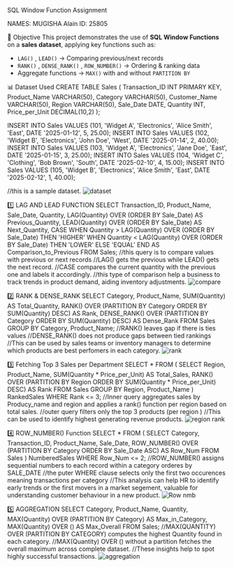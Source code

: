 SQL Window Function Assignment

NAMES: MUGISHA Alain
ID: 25805

🎯 Objective
This project demonstrates the use of **SQL Window Functions** on a **sales dataset**, applying key functions such as:  
- `LAG()` , `LEAD()` → Comparing previous/next records  
- `RANK()` , `DENSE_RANK()` , `ROW_NUMBER()` → Ordering & ranking data  
- Aggregate functions → `MAX()` with and without `PARTITION BY`

 📊 Dataset Used
CREATE TABLE Sales (
    Transaction_ID INT PRIMARY KEY,
    Product_Name VARCHAR(50),
    Category VARCHAR(50),
    Customer_Name VARCHAR(50),
    Region VARCHAR(50),
    Sale_Date DATE,
    Quantity INT,
    Price_per_Unit DECIMAL(10,2)
);

INSERT INTO Sales VALUES (101, 'Widget A', 'Electronics', 'Alice Smith', 'East', DATE '2025-01-12', 5, 25.00);
INSERT INTO Sales VALUES (102, 'Widget B', 'Electronics', 'John Doe', 'West', DATE '2025-01-14', 2, 40.00);
INSERT INTO Sales VALUES (103, 'Widget A', 'Electronics', 'Jane Doe', 'East', DATE '2025-01-15', 3, 25.00);
INSERT INTO Sales VALUES (104, 'Widget C', 'Clothing', 'Bob Brown', 'South', DATE '2025-02-10', 4, 15.00);
INSERT INTO Sales VALUES (105, 'Widget B', 'Electronics', 'Alice Smith', 'East', DATE '2025-02-12', 1, 40.00);

//this is a sample dataset.
![dataset](https://github.com/user-attachments/assets/03a3b862-3cf9-4886-816b-0160b224be28)

1️⃣ LAG AND LEAD FUNCTION
SELECT 
    Transaction_ID,
    Product_Name,
    Sale_Date,
    Quantity,
    LAG(Quantity) OVER (ORDER BY Sale_Date) AS Previous_Quantity,
    LEAD(Quantity) OVER (ORDER BY Sale_Date) AS Next_Quantity,
    CASE
        WHEN Quantity > LAG(Quantity) OVER (ORDER BY Sale_Date)
             THEN 'HIGHER'
        WHEN Quantity < LAG(Quantity) OVER (ORDER BY Sale_Date)
             THEN 'LOWER'
        ELSE 'EQUAL'
    END AS Comparison_to_Previous
FROM Sales;
//this query is to compare values with previous or next records
//LAG() gets the previous while LEAD() gets the next record.
//CASE compares the current quantity with the previous one and labels it accordingly.
//this type of comparison help a business to track trends in product demand, aiding inventory adjustments.
![compare](https://github.com/user-attachments/assets/7237e496-7663-4f52-b572-c42fa13dfe25)

2️⃣ RANK & DENSE_RANK
SELECT 
    Category,
    Product_Name,
    SUM(Quantity) AS Total_Quantity,
    RANK() OVER (PARTITION BY Category ORDER BY SUM(Quantity) DESC) AS Rank,
    DENSE_RANK() OVER (PARTITION BY Category ORDER BY SUM(Quantity) DESC) AS Dense_Rank
FROM Sales
GROUP BY Category, Product_Name;
//RANK() leaves gap if there is ties values
//DENSE_RANK() does not produce gaps between tied rankings
//This can be used by sales teams or inventory managers to determine which products are best perfomers in each category.
![rank](https://github.com/user-attachments/assets/b9d107f7-7041-4c8e-ba42-2e3c8d4b00ea)

3️⃣ Fetching Top 3 Sales per Department
SELECT *
FROM (
    SELECT 
        Region,
        Product_Name,
        SUM(Quantity * Price_per_Unit) AS Total_Sales,
        RANK() OVER (PARTITION BY Region ORDER BY SUM(Quantity * Price_per_Unit) DESC) AS Rank
    FROM Sales
    GROUP BY Region, Product_Name
) RankedSales
WHERE Rank <= 3;
//Inner query aggregates sales by Producy_name and region and applies a rank() function per region based on total sales.
//outer query filters only the top 3 products (per region )
//This can be used to identify highest generating revenue products.
![region rank](https://github.com/user-attachments/assets/fb5eeb55-12be-4364-90c5-8540a37c0700)

4️⃣ ROW_NUMBER() Function
SELECT * FROM (
    SELECT 
        Category,
        Transaction_ID,
        Product_Name,
        Sale_Date,
        ROW_NUMBER() OVER (PARTITION BY Category ORDER BY Sale_Date ASC) AS Row_Num
    FROM Sales
) NumberedSales
WHERE Row_Num <= 2;
//ROW_NUMBER() assigns sequential numbers to each record within a category orderes by SALE_DATE
//the puter WHERE clause selects only the first two occurences meaning transactions per category
//This analysis can help HR to identify early trends or the first movers in a market segement, valuable for understanding customer behaviour in a new product.
![Row nmb](https://github.com/user-attachments/assets/183d917b-f36d-4893-9080-48bfdc6069f2)

5️⃣ AGGREGATION
SELECT 
    Category,
    Product_Name,
    Quantity,
    MAX(Quantity) OVER (PARTITION BY Category) AS Max_in_Category,
    MAX(Quantity) OVER () AS Max_Overall
FROM Sales;
//MAX(QUANTITY) OVER (PARTITION BY CATEGORY) computes the highest Quantity found in each category.
//MAX(Quantity) OVER () without a partition fetches the overall maximum across complete dataset.
//These insights help to spot highly successful transactions.
![aggregation](https://github.com/user-attachments/assets/b139a96d-488c-4499-95f5-d1eeb186b7de)


